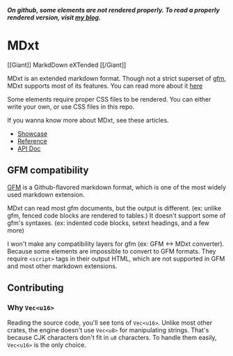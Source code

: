 ***On github, some elements are not rendered properly. To read a properly rendered version, visit [my blog].***

# MDxt

[[Giant]] MarkdDown eXTended [[/Giant]]

MDxt is an extended markdown format. Though not a strict superset of [gfm], MDxt supports most of its features. You can read more about it [here](#gfm-compatibility)

Some elements require proper CSS files to be rendered. You can either write your own, or use CSS files in this repo.

If you wanna know more about MDxt, see these articles.

- [Showcase]
- [Reference]
- [API Doc]

## GFM compatibility

[GFM] is a Github-flavored markdown format, which is one of the most widely used markdown extension.

MDxt can read most gfm documents, but the output is different. (ex: unlike gfm, fenced code blocks are rendered to tables.) It doesn't support some of gfm's syntaxes. (ex: indented code blocks, setext headings, and a few more)

I won't make any compatibility layers for gfm (ex: GFM <-> MDxt converter). Because some elements are impossible to convert to GFM formats. They require `<script>` tags in their output HTML, which are not supported in GFM and most other markdown extensions.

[GFM]: https:github.github.com/gfm
[Showcase]: showcase.md
[Reference]: https://molla
[my blog]: https://molla
[API Doc]: https://molla

## Contributing

### Why `Vec<u16>`

Reading the source code, you'll see tons of `Vec<u16>`. Unlike most other crates, the engine doesn't use `Vec<u8>` for manipulating strings. That's because CJK characters don't fit in `u8` characters. To handle them easily, `Vec<u16>` is the only choice.

